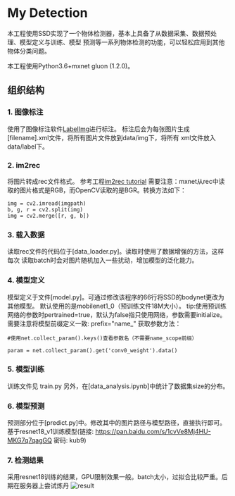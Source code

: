 # My Detection
本工程使用SSD实现了一个物体检测器，基本上具备了从数据采集、数据预处理、模型定义与训练、模型
预测等一系列物体检测的功能，可以轻松应用到其他物体分类问题。

本工程使用Python3.6+mxnet gluon (1.2.0)。

## 组织结构
### 1. 图像标注

使用了图像标注软件[LabelImg](https://github.com/tzutalin/labelImg)进行标注。
标注后会为每张图片生成\[filename\].xml文件，将所有图片文件放到data/img下，将所有
xml文件放入data/label下。

### 2.  im2rec
将图片转成rec文件格式。
参考工程[im2rec tutorial](https://github.com/leocvml/mxnet-im2rec_tutorial)
需要注意：mxnet从rec中读取的图片格式是RGB，而OpenCV读取的是BGR。转换方法如下：
```cython
img = cv2.imread(imgpath)
b, g, r = cv2.split(img)
img = cv2.merge([r, g, b])
```

### 3. 载入数据
读取rec文件的代码位于[data_loader.py]。读取时使用了数据增强的方法，这样每次
读取batch时会对图片随机加入一些扰动，增加模型的泛化能力。

### 4. 模型定义

模型定义于文件[model.py]。可通过修改该程序的66行将SSD的bodynet更改为其他模型。
默认使用的是mobilenet1_0（预训练文件18M大小）。
tip:使用预训练网络的参数时pertrained=true，默认为false指只使用网络，参数需要initialize。
需要注意将模型前缀定义一致: prefix="name_"
获取参数方法：
```cython
#使用net.collect_param().keys()查看参数名（不需要name_scope前缀）

param = net.collect_param().get('conv0_weight').data()
```

### 5. 模型训练
训练文件见 train.py 
另外，在[data_analysis.ipynb]中统计了数据集size的分布。

### 6. 模型预测

预测部分位于[predict.py]中。修改其中的图片路径与模型路径，直接执行即可。
基于resnet18_v1训练模型(链接: https://pan.baidu.com/s/1cvVe8Mj4HU-MKG7q7qagGQ 密码: kub9)

### 7. 检测结果
采用resnet18训练的结果，GPU限制效果一般。batch太小，过拟合比较严重。后期在服务器上尝试炼丹
![result](https://github.com/wk738126046/SSD_Demo/blob/master/results_0.png)


